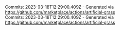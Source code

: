 Commits: 2023-03-18T12:29:00.409Z - Generated via https://github.com/marketplace/actions/artificial-grass
<br>
Commits: 2023-03-18T12:29:00.409Z - Generated via https://github.com/marketplace/actions/artificial-grass
<br>
